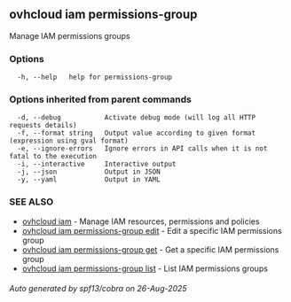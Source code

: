 ## ovhcloud iam permissions-group

Manage IAM permissions groups

### Options

```
  -h, --help   help for permissions-group
```

### Options inherited from parent commands

```
  -d, --debug           Activate debug mode (will log all HTTP requests details)
  -f, --format string   Output value according to given format (expression using gval format)
  -e, --ignore-errors   Ignore errors in API calls when it is not fatal to the execution
  -i, --interactive     Interactive output
  -j, --json            Output in JSON
  -y, --yaml            Output in YAML
```

### SEE ALSO

* [ovhcloud iam](ovhcloud_iam.md)	 - Manage IAM resources, permissions and policies
* [ovhcloud iam permissions-group edit](ovhcloud_iam_permissions-group_edit.md)	 - Edit a specific IAM permissions group
* [ovhcloud iam permissions-group get](ovhcloud_iam_permissions-group_get.md)	 - Get a specific IAM permissions group
* [ovhcloud iam permissions-group list](ovhcloud_iam_permissions-group_list.md)	 - List IAM permissions groups

###### Auto generated by spf13/cobra on 26-Aug-2025
